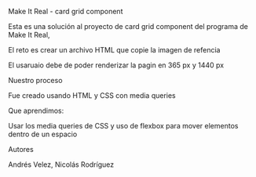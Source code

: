 Make It Real - card grid component

Esta es una solución al proyecto de card grid component del programa de Make It Real,

El reto es crear un archivo HTML que copie la imagen de refencia

El usaruaio debe de poder renderizar la pagin en 365 px y 1440 px

Nuestro proceso

Fue creado usando HTML y CSS con media queries

Que aprendimos:

Usar los media queries de CSS y uso de flexbox para mover elementos dentro de un espacio

Autores

Andrés Velez, Nicolás Rodríguez 